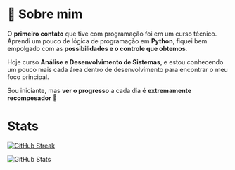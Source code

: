 # 👤 Sobre mim

O **primeiro contato** que tive com programação foi em um curso técnico. Aprendi um pouco de lógica de programação em **Python**, fiquei bem empolgado com as **possibilidades e o controle que obtemos**.

Hoje curso **Análise e Desenvolvimento de Sistemas**, e estou conhecendo um pouco mais cada área dentro de desenvolvimento para encontrar o meu foco principal. 

Sou iniciante, mas **ver o progresso** a cada dia é **extremamente recompesador** 💪

# Stats
[![GitHub Streak](https://streak-stats.demolab.com/?user=pedropaiva8&theme=bear&background=000&border=30A3DC&dates=FFF)](https://git.io/streak-stats)

![GitHub Stats](https://github-readme-stats.vercel.app/api?username=pedropaiva8&theme=transparent&bg_color=000&border_color=30A3DC&show_icons=true&icon_color=30A3DC&title_color=E94D5F&text_color=FFF)






